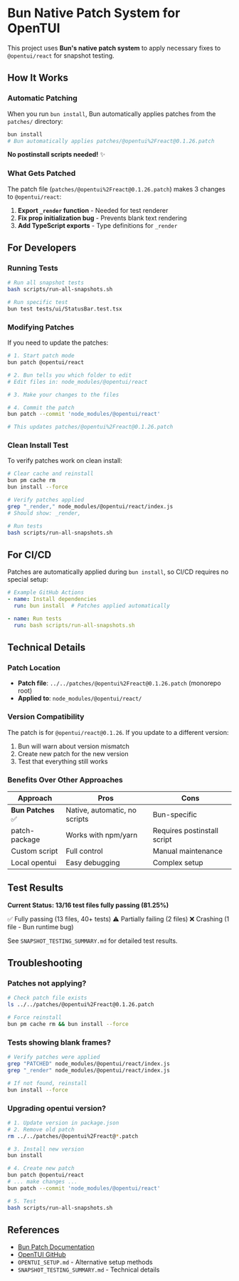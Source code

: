 # Bun Native Patch System for OpenTUI

This project uses **Bun's native patch system** to apply necessary fixes to `@opentui/react` for snapshot testing.

## How It Works

### Automatic Patching

When you run `bun install`, Bun automatically applies patches from the `patches/` directory:

```bash
bun install
# Bun automatically applies patches/@opentui%2Freact@0.1.26.patch
```

**No postinstall scripts needed!** ✨

### What Gets Patched

The patch file (`patches/@opentui%2Freact@0.1.26.patch`) makes 3 changes to `@opentui/react`:

1. **Export `_render` function** - Needed for test renderer
2. **Fix prop initialization bug** - Prevents blank text rendering
3. **Add TypeScript exports** - Type definitions for `_render`

## For Developers

### Running Tests

```bash
# Run all snapshot tests
bash scripts/run-all-snapshots.sh

# Run specific test
bun test tests/ui/StatusBar.test.tsx
```

### Modifying Patches

If you need to update the patches:

```bash
# 1. Start patch mode
bun patch @opentui/react

# 2. Bun tells you which folder to edit
# Edit files in: node_modules/@opentui/react

# 3. Make your changes to the files

# 4. Commit the patch
bun patch --commit 'node_modules/@opentui/react'

# This updates patches/@opentui%2Freact@0.1.26.patch
```

### Clean Install Test

To verify patches work on clean install:

```bash
# Clear cache and reinstall
bun pm cache rm
bun install --force

# Verify patches applied
grep "_render," node_modules/@opentui/react/index.js
# Should show: _render,

# Run tests
bash scripts/run-all-snapshots.sh
```

## For CI/CD

Patches are automatically applied during `bun install`, so CI/CD requires no special setup:

```yaml
# Example GitHub Actions
- name: Install dependencies
  run: bun install  # Patches applied automatically

- name: Run tests
  run: bash scripts/run-all-snapshots.sh
```

## Technical Details

### Patch Location

- **Patch file**: `../../patches/@opentui%2Freact@0.1.26.patch` (monorepo root)
- **Applied to**: `node_modules/@opentui/react/`

### Version Compatibility

The patch is for `@opentui/react@0.1.26`. If you update to a different version:

1. Bun will warn about version mismatch
2. Create new patch for the new version
3. Test that everything still works

### Benefits Over Other Approaches

| Approach | Pros | Cons |
|----------|------|------|
| **Bun Patches** ✅ | Native, automatic, no scripts | Bun-specific |
| patch-package | Works with npm/yarn | Requires postinstall script |
| Custom script | Full control | Manual maintenance |
| Local opentui | Easy debugging | Complex setup |

## Test Results

**Current Status: 13/16 test files fully passing (81.25%)**

✅ Fully passing (13 files, 40+ tests)
⚠️  Partially failing (2 files)
❌ Crashing (1 file - Bun runtime bug)

See `SNAPSHOT_TESTING_SUMMARY.md` for detailed test results.

## Troubleshooting

### Patches not applying?

```bash
# Check patch file exists
ls ../../patches/@opentui%2Freact@0.1.26.patch

# Force reinstall
bun pm cache rm && bun install --force
```

### Tests showing blank frames?

```bash
# Verify patches were applied
grep "PATCHED" node_modules/@opentui/react/index.js
grep "_render" node_modules/@opentui/react/index.js

# If not found, reinstall
bun install --force
```

### Upgrading opentui version?

```bash
# 1. Update version in package.json
# 2. Remove old patch
rm ../../patches/@opentui%2Freact@*.patch

# 3. Install new version
bun install

# 4. Create new patch
bun patch @opentui/react
# ... make changes ...
bun patch --commit 'node_modules/@opentui/react'

# 5. Test
bash scripts/run-all-snapshots.sh
```

## References

- [Bun Patch Documentation](https://bun.com/docs/install/patch)
- [OpenTUI GitHub](https://github.com/sst/opentui)
- `OPENTUI_SETUP.md` - Alternative setup methods
- `SNAPSHOT_TESTING_SUMMARY.md` - Technical details
